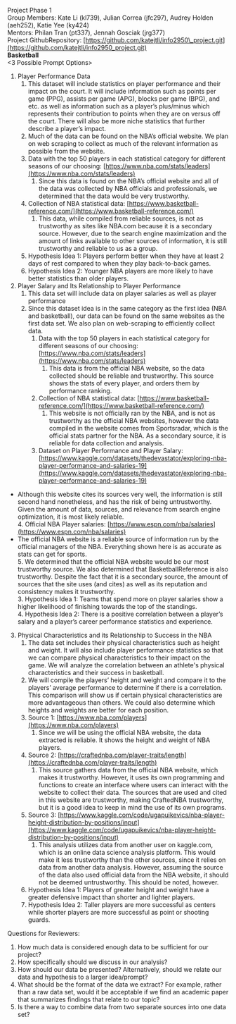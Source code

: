 Project Phase 1  
Group Members: Kate Li (kl739), Julian Correa (jfc297), Audrey Holden (aeh252), Katie Yee (ky424)  
Mentors: Philan Tran (pt337), Jennah Gosciak (jrg377)  
Project GithubRepository: [https://github.com/katejtli/info2950\_project.git](https://github.com/katejtli/info2950_project.git)   
**Basketball**  
\<3 Possible Prompt Options\>

1. Player Performance Data   
   1. This dataset will include statistics on player performance and their impact on the court. It will include information such as points per game (PPG), assists per game (APG), blocks per game (BPG), and etc. as well as information such as a player’s plus/minus which represents their contribution to points when they are on versus off the court. There will also be more niche statistics that further describe a player’s impact.  
   2. Much of the data can be found on the NBA’s official website. We plan on web scraping to collect as much of the relevant information as possible from the website.   
   3. Data with the top 50 players in each statistical category for different seasons of our choosing: [https://www.nba.com/stats/leaders](https://www.nba.com/stats/leaders)   
      1. Since this data is found on the NBA’s official website and all of the data was collected by NBA officials and professionals, we determined that the data would be very trustworthy.   
   4. Collection of NBA statistical data: [https://www.basketball-reference.com/](https://www.basketball-reference.com/)  
      1. This data, while compiled from reliable sources, is not as trustworthy as sites like NBA.com because it is a secondary source. However, due to the search engine maximization and the amount of links available to other sources of information, it is still trustworthy and reliable to us as a group.  
   5. Hypothesis Idea 1: Players perform better when they have at least 2 days of rest compared to when they play back-to-back games.  
   6. Hypothesis Idea 2: Younger NBA players are more likely to have better statistics than older players.   
2. Player Salary and Its Relationship to Player Performance  
   1. This data set will include data on player salaries as well as player performance   
   2. Since this dataset idea is in the same category as the first idea (NBA and basketball), our data can be found on the same websites as the first data set. We also plan on web-scraping to efficiently collect data.  
      1. Data with the top 50 players in each statistical category for different seasons of our choosing: [https://www.nba.com/stats/leaders](https://www.nba.com/stats/leaders)   
         1. This data is from the official NBA website, so the data collected should be reliable and trustworthy. This source shows the stats of every player, and orders them by performance ranking.  
      2. Collection of NBA statistical data: [https://www.basketball-reference.com/](https://www.basketball-reference.com/)  
         1. This website is not officially ran by the NBA, and is not as trustworthy as the official NBA websites, however the data compiled in the website comes from Sportsradar, which is the official stats partner for the NBA. As a secondary source, it is reliable for data collection and analysis.  
      3. Dataset on Player Performance and Player Salary: [https://www.kaggle.com/datasets/thedevastator/exploring-nba-player-performance-and-salaries-19](https://www.kaggle.com/datasets/thedevastator/exploring-nba-player-performance-and-salaries-19)   
- Although this website cites its sources very well, the information is still second hand nonetheless, and has the risk of being untrustworthy. Given the amount of data, sources, and relevance from search engine optimization, it is most likely reliable.  
  4. Official NBA Player salaries: [https://www.espn.com/nba/salaries](https://www.espn.com/nba/salaries)   
- The official NBA website is a reliable source of information run by the official managers of the NBA. Everything shown here is as accurate as stats can get for sports.  
  5. We determined that the official NBA website would be our most trustworthy source. We also determined that BasketballReference is also trustworthy. Despite the fact that it is a secondary source, the amount of sources that the site uses (and cites) as well as its reputation and consistency makes it trustworthy.   
  3. Hypothesis Idea 1: Teams that spend more on player salaries show a higher likelihood of finishing towards the top of the standings.  
  4. Hypothesis Idea 2: There is a positive correlation between a player’s salary and a player’s career performance statistics and experience.   
3. Physical Characteristics and its Relationship to Success in the NBA  
   1. The data set includes their physical characteristics such as height and weight. It will also include player performance statistics so that we can compare physical characteristics to their impact on the game. We will analyze the correlation between an athlete's physical characteristics and their success in basketball.   
   2. We will compile the players’ height and weight and compare it to the players’ average performance to determine if there is a correlation. This comparison will show us if certain physical characteristics are more advantageous than others. We could also determine which heights and weights are better for each position.  
   3. Source  1: [https://www.nba.com/players](https://www.nba.com/players)  
      1. Since we will be using the official NBA website, the data extracted is reliable. It shows the height and weight of NBA players.  
   4. Source 2: [https://craftednba.com/player-traits/length](https://craftednba.com/player-traits/length)  
      1. This source gathers data from the official NBA website, which makes it trustworthy. However, it uses its own programming and functions to create an interface where users can interact with the website to collect their data. The sources that are used and cited in this website are trustworthy, making CraftedNBA trustworthy, but it is a good idea to keep in mind the use of its own programs.   
   5. Source 3: [https://www.kaggle.com/code/ugapuikevics/nba-player-height-distribution-by-positions/input](https://www.kaggle.com/code/ugapuikevics/nba-player-height-distribution-by-positions/input)   
      1. This analysis utilizes data from another user on kaggle.com, which is an online data science analysis platform. This would make it less trustworthy than the other sources, since it relies on data from another data analysis. However, assuming the source of the data also used official data from the NBA website, it should not be deemed untrustworthy. This should be noted, however.  
   6. Hypothesis Idea 1: Players of greater height and weight have a greater defensive impact than shorter and lighter players.   
   7. Hypothesis Idea 2: Taller players are more successful as centers while shorter players are more successful as point or shooting guards.   
      

Questions for Reviewers:

1. How much data is considered enough data to be sufficient for our project?  
2. How specifically should we discuss in our analysis?  
3. How should our data be presented? Alternatively, should we relate our data and hypothesis to a larger idea/prompt?  
4. What should be the format of the data we extract? For example, rather than a raw data set, would it be acceptable if we find an academic paper that summarizes findings that relate to our topic?  
5. Is there a way to combine data from two separate sources into one data set?

